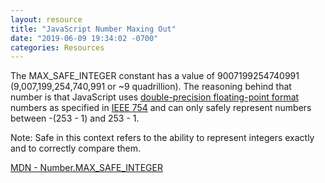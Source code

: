 ```yaml
---
layout: resource
title: "JavaScript Number Maxing Out"
date: "2019-06-09 19:34:02 -0700"
categories: Resources
---
```


The MAX_SAFE_INTEGER constant has a value of 9007199254740991 (9,007,199,254,740,991 or ~9 quadrillion). The reasoning behind that number is that JavaScript uses [double-precision floating-point format](https://en.wikipedia.org/wiki/Double-precision_floating-point_format) numbers as specified in [IEEE 754](https://en.wikipedia.org/wiki/IEEE_754) and can only safely represent numbers between -(253 - 1) and 253 - 1.

Note: Safe in this context refers to the ability to represent integers exactly and to correctly compare them.


[MDN - Number​.MAX_SAFE_INTEGER](https://developer.mozilla.org/en-US/docs/Web/JavaScript/Reference/Global_Objects/Number/MAX_SAFE_INTEGER)
